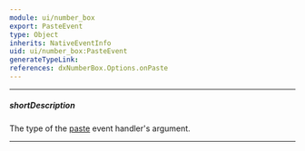 ```yaml
---
module: ui/number_box
export: PasteEvent
type: Object
inherits: NativeEventInfo
uid: ui/number_box:PasteEvent
generateTypeLink: 
references: dxNumberBox.Options.onPaste
---
```

---
##### shortDescription
The type of the [paste]({basewidgetpath}/Events/#paste) event handler's argument.

---
<!-- Description goes here -->